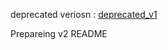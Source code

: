 deprecated veriosn : [deprecated_v1](https://github.com/asdjgfr/operationRecord/tree/deprecated_v1)

Prepareing v2 README
